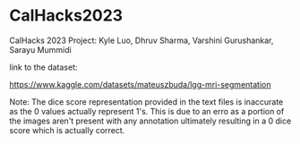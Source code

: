 # CalHacks2023
CalHacks 2023 Project: Kyle Luo, Dhruv Sharma, Varshini Gurushankar, Sarayu Mummidi

link to the dataset: 

https://www.kaggle.com/datasets/mateuszbuda/lgg-mri-segmentation


Note: The dice score representation provided in the text files is inaccurate as the 0 values actually represent 1's. 
This is due to an erro as a portion of the images aren't present with any annotation ultimately resulting in a 0 dice score 
which is actually correct.
